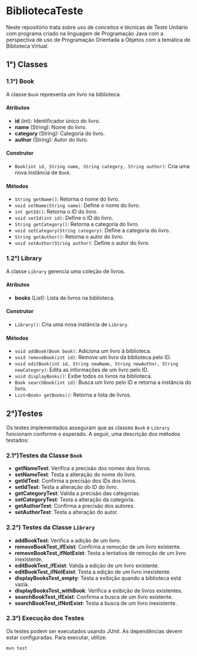 # BibliotecaTeste
Neste repositório trata sobre uso de conceitos e técnicas de Teste Unitário com programa criado na linguagem de Programação Java com a perspectiva de uso de Programação Orientada a Objetos com a temática de Biblioteca Virtual.

## 1°) Classes

### 1.1°) Book

A classe `Book` representa um livro na biblioteca.

#### Atributos

- **id** (int): Identificador único do livro.
- **name** (String): Nome do livro.
- **category** (String): Categoria do livro.
- **author** (String): Autor do livro.

#### Construtor

- `Book(int id, String name, String category, String author)`: Cria uma nova instância de `Book`.

#### Métodos

- `String getName()`: Retorna o nome do livro.
- `void setName(String name)`: Define o nome do livro.
- `int getId()`: Retorna o ID do livro.
- `void setId(int id)`: Define o ID do livro.
- `String getCategory()`: Retorna a categoria do livro.
- `void setCategory(String category)`: Define a categoria do livro.
- `String getAuthor()`: Retorna o autor do livro.
- `void setAuthor(String author)`: Define o autor do livro.

### 1.2°) Library

A classe `Library` gerencia uma coleção de livros.

#### Atributos

- **books** (List<Book>): Lista de livros na biblioteca.

#### Construtor

- `Library()`: Cria uma nova instância de `Library`.

#### Métodos

- `void addBook(Book book)`: Adiciona um livro à biblioteca.
- `void removeBook(int id)`: Remove um livro da biblioteca pelo ID.
- `void editBook(int id, String newName, String newAuthor, String newCategory)`: Edita as informações de um livro pelo ID.
- `void displayBooks()`: Exibe todos os livros na biblioteca.
- `Book searchBook(int id)`: Busca um livro pelo ID e retorna a instância do livro.
- `List<Book> getBooks()`: Retorna a lista de livros.

## 2°)Testes

Os testes implementados asseguram que as classes `Book` e `Library` funcionam conforme o esperado. A seguir, uma descrição dos métodos testados:

### 2.1°)Testes da Classe `Book`

- **getNameTest**: Verifica a precisão dos nomes dos livros.
- **setNameTest**: Testa a alteração do nome do livro.
- **getIdTest**: Confirma a precisão dos IDs dos livros.
- **setIdTest**: Testa a alteração do ID do livro.
- **getCategoryTest**: Valida a precisão das categorias.
- **setCategoryTest**: Testa a alteração da categoria.
- **getAuthorTest**: Confirma a precisão dos autores.
- **setAuthorTest**: Testa a alteração do autor.

### 2.2°) Testes da Classe `Library`

- **addBookTest**: Verifica a adição de um livro.
- **removeBookTest_ifExist**: Confirma a remoção de um livro existente.
- **removeBookTest_ifNotExist**: Testa a tentativa de remoção de um livro inexistente.
- **editBookTest_ifExist**: Valida a edição de um livro existente.
- **editBookTest_ifNotExist**: Testa a edição de um livro inexistente.
- **displayBooksTest_empty**: Testa a exibição quando a biblioteca está vazia.
- **displayBooksTest_withBook**: Verifica a exibição de livros existentes.
- **searchBookTest_ifExist**: Confirma a busca de um livro existente.
- **searchBookTest_ifNotExist**: Testa a busca de um livro inexistente.

### 2.3°) Execução dos Testes

Os testes podem ser executados usando JUnit. As dependências devem estar configuradas. Para executar, utilize:

```bash
mvn test
